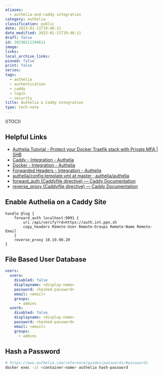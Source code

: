 ```yaml
---
aliases:
  - authelia-and-caddy-integration
category: authelia
classification: public
date: 2023-01-11T19:46:11
date_modified: 2023-01-11T19:46:11
draft: false
id: 20230111194611
image: 
links: 
local_archive_links: 
pinned: false
print: false
series: 
tags:
  - authelia
  - authentication
  - caddy
  - login
  - security
title: Authelia & Caddy Integration
type: tech-note
---
```


((TOC))

## Helpful Links

- [Authelia Tutorial - Protect your Docker Traefik stack with Private MFA | SHB](https://www.smarthomebeginner.com/docker-authelia-tutorial/)
- [Caddy - Integration - Authelia](https://www.authelia.com/integration/proxies/caddy/)
- [Docker - Integration - Authelia](https://www.authelia.com/integration/deployment/docker/)
- [Forwarded Headers - Integration - Authelia](https://www.authelia.com/integration/proxies/fowarded-headers/)
- [authelia/config.template.yml at master · authelia/authelia](https://github.com/authelia/authelia/blob/master/config.template.yml)
- [forward_auth (Caddyfile directive) — Caddy Documentation](https://caddyserver.com/docs/caddyfile/directives/forward_auth#authelia)
- [reverse_proxy (Caddyfile directive) — Caddy Documentation](https://caddyserver.com/docs/caddyfile/directives/reverse_proxy#trusted_proxies)

## Enable Authelia on a Caddy Site

```
handle @log {
    forward_auth localhost:9091 {
        uri /api/verify?rd=https://auth.int.ppn.sh
        copy_headers Remote-User Remote-Groups Remote-Name Remote-Email
    }
    reverse_proxy 10.19.90.20
}
```

## File Based User Database

```yaml
users:
  usera:
    disabled: false
    displayname: <display-name>
    password: <hashed-password>
    email: <email>
    groups:
      - admins
  userb:
    disabled: false
    displayname: <display-name>
    password: <hashed-password>
    email: <email>
    groups:
      - admins
```

## Hash a Password

```sh
# https://www.authelia.com/reference/guides/passwords/#passwords
docker exec -it <container-name> authelia hash-password
```